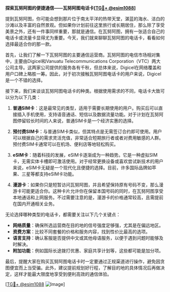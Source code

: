 **探索瓦努阿图的便捷通信——瓦努阿图电话卡[[TG💪+ @esim1088](https://t.me/s/esim1088)]**

提到瓦努阿图，你可能会想到那片位于南太平洋的热带天堂，湛蓝的海水、洁白的沙滩以及丰富的自然景观。但如果你计划前往这里旅行或长期居住，那么除了享受美景之外，还有一件事同样重要，那就是通信。在瓦努阿图，拥有一张适合自己的电话卡或流量卡显得尤为重要。今天，我们就来聊聊瓦努阿图的电话卡，看看如何选择最适合你的那一款。

首先，让我们了解一下瓦努阿图的主要通信运营商。瓦努阿图的电信市场相对集中，主要由Digicel和Vanuatu Telecommunications Corporation（VTC）两大公司主导。这两家公司提供的服务各有千秋，但总体来说，Digicel在网络覆盖和用户口碑上略胜一筹。因此，对于初次接触瓦努阿图电话卡的用户来说，Digicel是一个不错的选择。

接下来，我们来谈谈瓦努阿图电话卡的种类。根据使用需求的不同，电话卡大致可以分为以下几类：

1. **普通SIM卡**：这是最常见的类型，适用于需要长期使用的用户。购买后可以直接插入手机使用，支持语音通话、短信以及数据流量功能。对于计划在瓦努阿图停留较长时间的人来说，普通SIM卡是一个经济实惠的选择。

2. **预付费SIM卡**：与普通SIM卡类似，但其特点是无需签订合约即可使用。用户可以根据自己的需求灵活充值，非常适合短期旅行者或者对费用敏感的人群。预付费SIM卡通常可以在机场、便利店等地轻松购买。

3. **eSIM卡**：随着科技的发展，eSIM卡逐渐成为一种趋势。它是一种虚拟SIM卡，无需实体卡槽即可激活使用。对于经常更换设备或喜欢尝试新技术的用户来说，eSIM卡无疑是一个现代化且便捷的选择。目前，许多国际品牌如苹果、三星等都支持eSIM卡功能。

4. **漫游卡**：如果你只是短暂访问瓦努阿图，并且希望保持原有号码不变，那么漫游卡可能更适合你。这种卡片允许你在保留本国号码的同时，在瓦努阿图享受本地通话和上网服务。不过需要注意的是，漫游卡的价格通常较高，且需提前在国内开通相关业务。

无论选择哪种类型的电话卡，都需要关注以下几个关键点：

- **网络质量**：确保所选运营商在目的地的信号强度足够强，尤其是在偏远地区。
- **资费方案**：比较不同套餐的价格和服务内容，找到性价比最高的选项。
- **语言支持**：确认客服是否提供中文或其他母语服务，以便于遇到问题时能够及时解决。
- **附加功能**：例如国际长途拨打优惠、家庭共享计划等，这些都可能是加分项。

最后，提醒大家在购买瓦努阿图电话卡时一定要通过正规渠道进行操作，避免因贪图便宜而上当受骗。此外，建议提前规划好行程，了解目的地的具体情况后再做决定，这样才能最大限度地享受到便利高效的通信体验。

[[TG💪+ @esim1088](https://t.me/s/esim1088) ![Image](https://i.postimg.cc/4NQfJmqS/Snipaste-2025-05-13-00-14-12.png)]